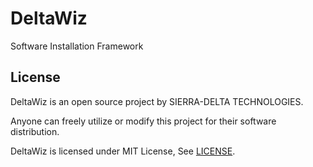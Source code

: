 # DeltaWiz
Software Installation Framework

## License 
DeltaWiz is an open source project by SIERRA-DELTA TECHNOLOGIES.

Anyone can freely utilize or modify this project for their software distribution.

DeltaWiz is licensed under MIT License, See [LICENSE](https://github.com/0x00000FF/LuftDrive/blob/master/README.md).
